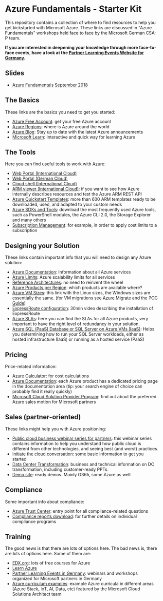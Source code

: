 # Azure Fundamentals - Starter Kit

This repository contains a collection of where to find resources to help you get kickstarted with Microsoft Azure. These links are discussed in "Azure Fundamentals" workshops held face to face by the Microsoft German CSA-P team.

**If you are interested in deepening your knowledge through more face-to-face events, have a look at the  [Partner Learning Events Website for Germany](https://aka.ms/mehr-wissen).**

## Slides

* [Azure Fundamentals September 2018](https://1drv.ms/p/s!ArmaMTQLU4cHcHDKt8uRYKbvdeA)

## The Basics

These links are the basics you need to get you started:

* [Azure Free Account](https://azure.microsoft.com/en-us/free/): get your free Azure account
* [Azure Regions](https://azure.microsoft.com/en-us/global-infrastructure/regions/): where is Azure around the world
* [Azure Blog](https://azure.microsoft.com/en-us/blog/): Stay up to date with the latest Azure announcements
* [Microsoft Learn](https://docs.microsoft.com/en-us/learn/): Interactive and quick way for learning Azure

## The Tools

Here you can find useful tools to work with Azure:

* [Web Portal (International Cloud)](https://portal.azure.com)
* [Web Portal (German Cloud)](https://portal.microsoftazure.de)
* [Cloud shell (International Cloud)](https://shell.azure.com)
* [ARM viewer (International Cloud)](https://resources.azure.com): if you want to see how Azure internally describes resources and test the Azure ARM REST API
* [Azure Quickstart Templates](https://azure.microsoft.com/en-us/resources/templates/): more than 600 ARM templates ready to be downloaded, used, and adapted to your custom needs
* [Azure SDKs and Tools](https://aka.ms/azuresdk): download the most frequently used Azure tools, such as PowerShell modules, the Azure CLI 2.0, the Storage Explorer and many others 
* [Subscription Management](https://account.windowsazure.com/Subscriptions): for example, in order to apply cost limits to a subscription


## Designing your Solution

These links contain important info that you will need to design any Azure solution:

* [Azure Documentation](https://docs.microsoft.com/en-us/azure/#pivot=products): Information about all Azure services
* [Azure Limits](https://aka.ms/azurelimits): Azure scalability limits for all services
* [Reference Architectures](https://docs.microsoft.com/en-us/azure/architecture/reference-architectures/): no need to reinvent the wheel
* [Azure Products per Region](https://azure.microsoft.com/en-us/global-infrastructure/services/): which products are available where?
* [Azure VM Sizes](https://docs.microsoft.com/en-us/azure/virtual-machines/linux/sizes): this link with the Linux sizes, the Windows sizes are essentially the same. (for VM migrations see [Azure Migrate](https://azure.microsoft.com/en-us/services/azure-migrate/) and the [POC Guide](https://download.microsoft.com/download/F/4/1/F41EF1A8-98FB-4A6F-B535-95B675911ACC/PoC-guide-VM-Migration-to-Azure-final.pdf))
* [ExpressRoute configuration](https://channel9.msdn.com/Blogs/bfrank/Hybrid-Network-ExpressRoute-interxion-Azure): 30min video describing the installation of ExpressRoute
* [Azure SLAs](https://azure.microsoft.com/en-us/support/legal/sla/): here you can find the SLAs for all Azure products, very important to have the right level of redundancy in your solution.
* [Azure SQL (PaaS) Database or SQL Server on Azure VMs (IaaS)](https://docs.microsoft.com/en-us/azure/sql-database/sql-database-paas-vs-sql-server-iaas): Helps you determining how to run your SQL Server workloads, either as hosted infrastructure (IaaS) or running as a hosted service (PaaS)


## Pricing

Price-related information:

* [Azure Calculator](https://azure.microsoft.com/en-us/pricing/calculator/): for cost calculations
* [Azure Documentation](https://docs.microsoft.com/en-us/azure/#pivot=products): each Azure product has a dedicated pricing page in the documentation area (tip: your search engine of choice can probably find it really quickly)
* [Microsoft Cloud Solution Provider Program](https://partnercenter.microsoft.com/en-us/partner/cloud-solution-provider): find out about the preferred Azure sales motion for Microsoft partners 

## Sales (partner-oriented)

These links might help you with Azure positioning:

* [Public cloud business webinar series for partners](https://www.microsoftpartnerserverandcloud.com/Pages/azurewebinars.aspx): this webinar series contains information to help you understand how public cloud is different from other technologies, and seeing best (and worst) practices.
* [Initiate the cloud conversation](https://www.microsoftpartnerserverandcloud.com/Pages/contents.aspx?page=58&color=00BCF2): some basic information to get you started
* [Data Center Transformation](https://www.microsoftpartnerserverandcloud.com/Pages/practice.aspx?page=15): business and technical information on DC transformation, including customer-ready PPTs.
* [Demo site](https://demos.microsoft.com/): ready demos. Mainly O365, some Azure as well

## Compliance

Some important info about compliance:

* [Azure Trust Center](https://www.microsoft.com/en-us/TrustCenter/Compliance/default.aspx): entry point for all compliance-related questions
* [Compliance reports download](https://servicetrust.microsoft.com/ViewPage/MSComplianceGuide): for further details on individual compliance programs

## Training

The good news is that there are lots of options here. The bad news is, there are lots of options here. Some of them are:

* [EDX.org](https://www.edx.org/course?search_query=azure): lots of free courses for Azure
* [Learn Azure](https://aka.ms/learnazure)
* [Partner Learning Events in Germany](https://aka.ms/mehr-wissen): webinars and workshops organized for Microsoft partners in Germany
* [Azure curriculum examples](https://www.microsoft.com/de-de/partner/readiness/curricula.aspx): example Azure curricula in different areas (Azure Stack, IoT, AI, Data, etc) featured by the Microsoft Cloud Solutions Architect team
